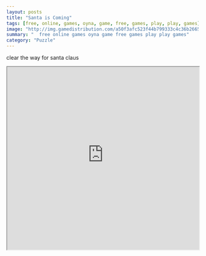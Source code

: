 ```yaml
---
layout: posts
title: "Santa is Coming"
tags: [free, online, games, oyna, game, free, games, play, play, games]
image: "http://img.gamedistribution.com/a50f3afc523f44b799333c4c36b26658.jpg"
summary: "  free online games oyna game free games play play games"
category: "Puzzle"
---
```


clear the way for santa claus

<iframe width="100%" height="480px;" src="http://flash.gamedistribution.com?game=a50f3afc523f44b799333c4c36b26658"></iframe>